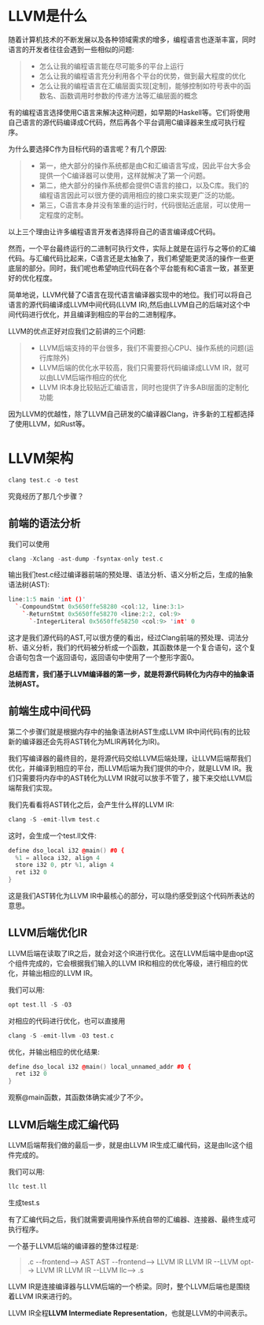 # LLVM是什么
随着计算机技术的不断发展以及各种领域需求的增多，编程语言也逐渐丰富，同时语言的开发者往往会遇到一些相似的问题:
> + 怎么让我的编程语言能在尽可能多的平台上运行
> + 怎么让我的编程语言充分利用各个平台的优势，做到最大程度的优化
> + 怎么让我的编程语言在汇编层面实现[定制]，能够控制如符号表中的函数名、函数调用时参数的传递方法等汇编层面的概念

有的编程语言选择使用C语言来解决这种问题，如早期的Haskell等。它们将使用自己语言的源代码编译成C代码，然后再各个平台调用C编译器来生成可执行程序。

为什么要选择C作为目标代码的语言呢？有几个原因:
> + 第一，绝大部分的操作系统都是由C和汇编语言写成，因此平台大多会提供一个C编译器可以使用，这样就解决了第一个问题。
> + 第二，绝大部分的操作系统都会提供C语言的接口，以及C库。我们的编程语言因此可以很方便的调用相应的接口来实现更广泛的功能。
> + 第三，C语言本身并没有笨重的运行时，代码很贴近底层，可以使用一定程度的定制。

以上三个理由让许多编程语言开发者选择将自己的语言编译成C代码。

然而，一个平台最终运行的二进制可执行文件，实际上就是在运行与之等价的汇编代码。与汇编代码比起来，C语言还是太抽象了，我们希望能更灵活的操作一些更底层的部分。同时，我们呢也希望响应代码在各个平台能有和C语言一致，甚至更好的优化程度。

简单地说，LLVM代替了C语言在现代语言编译器实现中的地位。我们可以将自己语言的源代码编译成LLVM中间代码(LLVM IR),然后由LLVM自己的后端对这个中间代码进行优化，并且编译到相应的平台的二进制程序。

LLVM的优点正好对应我们之前讲的三个问题:
> + LLVM后端支持的平台很多，我们不需要担心CPU、操作系统的问题(运行库除外)
> + LLVM后端的优化水平较高，我们只需要将代码编译成LLVM IR，就可以由LLVM后端作相应的优化
> + LLVM IR本身比较贴近汇编语言，同时也提供了许多ABI层面的定制化功能

因为LLVM的优越性，除了LLVM自己研发的C编译器Clang，许多新的工程都选择了使用LLVM，如Rust等。

# LLVM架构
```c++
clang test.c -o test
```
究竟经历了那几个步骤？

## 前端的语法分析
我们可以使用
```c++
clang -Xclang -ast-dump -fsyntax-only test.c
```
输出我们test.c经过编译器前端的预处理、语法分析、语义分析之后，生成的抽象语法树(AST):
```c++
line:1:5 main 'int ()'
  `-CompoundStmt 0x5650ffe58280 <col:12, line:3:1>
    `-ReturnStmt 0x5650ffe58270 <line:2:2, col:9>
      `-IntegerLiteral 0x5650ffe58250 <col:9> 'int' 0
```
这才是我们源代码的AST,可以很方便的看出，经过Clang前端的预处理、词法分析、语义分析，我们的代码被分析成一个函数，其函数体是一个复合语句，这个复合语句包含一个返回语句，返回语句中使用了一个整形字面0。

**总结而言，我们基于LLVM编译器的第一步，就是将源代码转化为内存中的抽象语法树AST。**

## 前端生成中间代码
第二个步骤们就是根据内存中的抽象语法树AST生成LLVM IR中间代码(有的比较新的编译器还会先将AST转化为MLIR再转化为IR)。

我们写编译器的最终目的，是将源代码交给LLVM后端处理，让LLVM后端帮我们优化，并编译到相应的平台，而LLVM后端为我们提供的中介，就是LLVM IR。我们只需要将内存中的AST转化为LLVM IR就可以放手不管了，接下来交给LLVM后端帮我们实现。

我们先看看将AST转化之后，会产生什么样的LLVM IR:
```c++
clang -S -emit-llvm test.c
```
这时，会生成一个test.ll文件:
```c++
define dso_local i32 @main() #0 {
  %1 = alloca i32, align 4
  store i32 0, ptr %1, align 4
  ret i32 0
}
```
这是我们AST转化为LLVM IR中最核心的部分，可以隐约感受到这个代码所表达的意思。

## LLVM后端优化IR
LLVM后端在读取了IR之后，就会对这个IR进行优化。这在LLVM后端中是由opt这个组件完成的，它会根据我们输入的LLVM IR和相应的优化等级，进行相应的优化，并输出相应的LLVM IR。

我们可以用:
```c++
opt test.ll -S -O3
```
对相应的代码进行优化，也可以直接用
```c++
clang -S -emit-llvm -O3 test.c
```

优化，并输出相应的优化结果:
```c++
define dso_local i32 @main() local_unnamed_addr #0 {
  ret i32 0
}
```
观察@main函数，其函数体确实减少了不少。

## LLVM后端生成汇编代码
LLVM后端帮我们做的最后一步，就是由LLVM IR生成汇编代码，这是由llc这个组件完成的。

我们可以用:
```c++
llc test.ll
```
生成test.s

有了汇编代码之后，我们就需要调用操作系统自带的汇编器、连接器、最终生成可执行程序。

一个基于LLVM后端的编译器的整体过程是:
> .c --frontend--> AST
> AST --frontend--> LLVM IR
> LLVM IR --LLVM opt--> LLVM IR
> LLVM IR --LLVM llc--> .s

LLVM IR是连接编译器与LLVM后端的一个桥梁。同时，整个LLVM后端也是围绕着LLVM IR来进行的。

LLVM IR全程**LLVM Intermediate Representation**，也就是LLVM的中间表示。